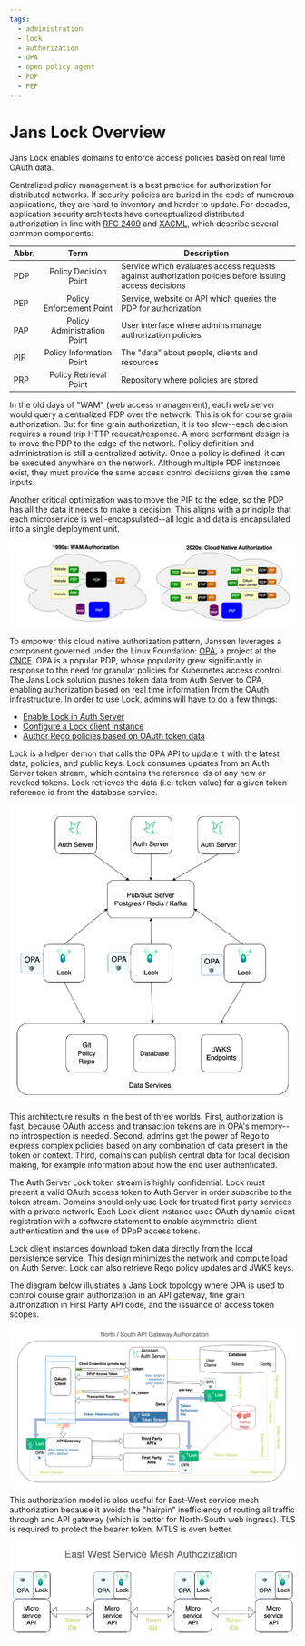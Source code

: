 ```yaml
---
tags:
  - administration
  - lock
  - authorization
  - OPA
  - open policy agent
  - PDP
  - PEP
---
```


# Jans Lock Overview

Jans Lock enables domains to enforce access policies based on real time OAuth
data.

Centralized policy management is a best practice for authorization for distributed
networks. If security policies are buried in the code of numerous applications,
they are hard to inventory and harder to update. For decades, application
security architects have conceptualized distributed authorization in line with
[RFC 2409](https://datatracker.ietf.org/doc/html/rfc2904#section-4.4)
and [XACML](https://docs.oasis-open.org/xacml/3.0/xacml-3.0-core-spec-cos01-en.html),
which describe several common components:

|Abbr.	| Term | Description |
| ----- | :--: | ----------- |
| PDP	| Policy Decision Point	|  Service which evaluates access requests against authorization policies before issuing access decisions |
| PEP	| Policy Enforcement Point | Service, website or API which queries the PDP for authorization |
| PAP	| Policy Administration Point	|  User interface where admins manage authorization policies |
| PIP	| Policy Information Point | The "data" about people, clients and resources |
| PRP	| Policy Retrieval Point | Repository where policies are stored |

In the old days of "WAM" (web access management), each web server would query
a centralized PDP over the network. This is ok for course grain authorization.
But for fine grain authorization, it is too slow--each decision requires a round
trip HTTP request/response. A more performant design is to move the PDP to the
edge of the network. Policy definition and administration is still a centralized
activity. Once a policy is defined, it can be executed anywhere on the network.
Although multiple PDP instances exist, they must provide the same access control
decisions given the same inputs.

Another critical optimization was to move the PIP to the edge, so the PDP
has all the data it needs to make a decision. This aligns with a principle that
each microservice is well-encapsulated--all logic and data is encapsulated into
a single deployment unit.

![Jans Lock Toplogy](../../assets/lock-design-diagram-02.png)

To empower this cloud native authorization pattern, Janssen leverages a
component governed under the Linux Foundation: [OPA](https://openpolicyagent.org),
a project at the [CNCF](https://cncf.io). OPA is a popular PDP, whose popularity
grew significantly in response to the need for granular policies for Kubernetes
access control. The Jans Lock solution pushes token data from Auth Server to OPA,
enabling authorization based on real time information from the OAuth
infrastructure. In order to use Lock, admins will have to do a few things:

  * [Enable Lock in Auth Server](./lock_token_stream.md)
  * [Configure a Lock client instance](./lock_client.md)
  * [Author Rego policies based on OAuth token data](./lock_opa_policies.md)

Lock is a helper demon that calls the OPA API to update it with the latest
data, policies, and public keys. Lock consumes updates from an Auth Server token
stream, which contains the reference ids of any new or revoked tokens. Lock
retrieves the data (i.e. token value) for a given token reference id from the
database service.

![Jans Lock Toplogy](../../assets/lock-design-diagram-01.png)

This architecture results in the best of three worlds. First, authorization is  
fast, because OAuth access and transaction tokens are in OPA's memory--no introspection
is needed. Second, admins get the power of Rego to express complex policies based
on any combination of data present in the token or context. Third, domains can
publish central data for local decision making, for example information about
how the end user authenticated.

The Auth Server Lock token stream is highly confidential. Lock must present a
valid OAuth access token to Auth Server in order subscribe to the token
stream. Domains should only use Lock for trusted first party services with
a private network. Each Lock client instance uses OAuth dynamic client
registration with a software statement to enable asymmetric client
authentication and the use of DPoP access tokens.

Lock client instances download token data directly from the local persistence
service. This design minimizes the network and compute load on Auth Server. Lock
can also retrieve Rego policy updates and JWKS keys.

The diagram below illustrates a Jans Lock topology where OPA is used to
control course grain authorization in an API gateway, fine grain authorization
in First Party API code, and the issuance of access token scopes.

![Jans Lock sample toplogy](../../assets/lock-design-diagram-00.png)

This authorization model is also useful for East-West service mesh authorization
because it avoids the "hairpin" inefficiency of routing all traffic through
and API gateway (which is better for North-South web ingress). TLS is required
to protect the bearer token. MTLS is even better.

![Jans Lock sample toplogy](../../assets/lock-east-west-service-mesh-diagram.png)
